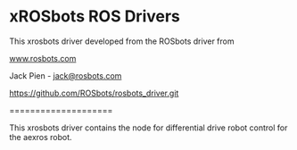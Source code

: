 xROSbots ROS Drivers
====================

This xrosbots driver developed from the ROSbots driver from 

www.rosbots.com

Jack Pien - jack@rosbots.com

https://github.com/ROSbots/rosbots_driver.git


====================

This xrosbots driver contains the node for differential drive robot control for the aexros robot.
